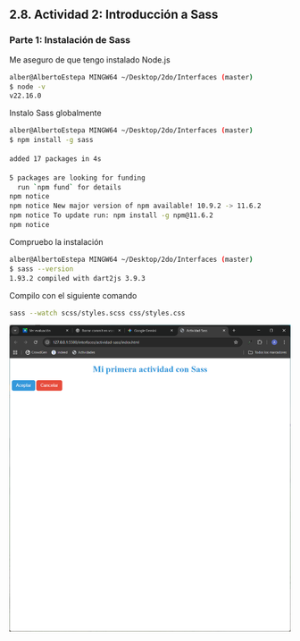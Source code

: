 ## 2.8. Actividad 2: Introducción a Sass

### Parte 1: Instalación de Sass

Me aseguro de que tengo instalado Node.js

````bash
alber@AlbertoEstepa MINGW64 ~/Desktop/2do/Interfaces (master)    
$ node -v
v22.16.0
````
Instalo Sass globalmente
````bash
alber@AlbertoEstepa MINGW64 ~/Desktop/2do/Interfaces (master)    
$ npm install -g sass

added 17 packages in 4s

5 packages are looking for funding
  run `npm fund` for details
npm notice
npm notice New major version of npm available! 10.9.2 -> 11.6.2
npm notice To update run: npm install -g npm@11.6.2
npm notice
````
Compruebo la instalación
````bash
alber@AlbertoEstepa MINGW64 ~/Desktop/2do/Interfaces (master)
$ sass --version
1.93.2 compiled with dart2js 3.9.3
````

Compilo con el siguiente comando
````bash
sass --watch scss/styles.scss css/styles.css
````
![img](assets/image.png)